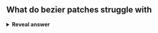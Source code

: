## What do bezier patches struggle with
<details>
<summary><b>Reveal answer</b></summary>
Difficulty stitching together
</details>
